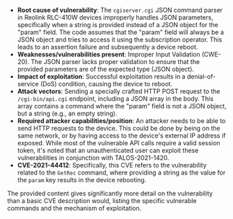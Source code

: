 - **Root cause of vulnerability**: The `cgiserver.cgi` JSON command parser in Reolink RLC-410W devices improperly handles JSON parameters, specifically when a string is provided instead of a JSON object for the "param" field. The code assumes that the "param" field will always be a JSON object and tries to access it using the subscription operator. This leads to an assertion failure and subsequently a device reboot.
- **Weaknesses/vulnerabilities present**: Improper Input Validation (CWE-20). The JSON parser lacks proper validation to ensure that the provided parameters are of the expected type (JSON object).
- **Impact of exploitation**: Successful exploitation results in a denial-of-service (DoS) condition, causing the device to reboot.
- **Attack vectors**: Sending a specially crafted HTTP POST request to the `/cgi-bin/api.cgi` endpoint, including a JSON array in the body. This array contains a command where the "param" field is not a JSON object, but a string (e.g., an empty string).
- **Required attacker capabilities/position**: An attacker needs to be able to send HTTP requests to the device. This could be done by being on the same network, or by having access to the device's external IP address if exposed. While most of the vulnerable API calls require a valid session token, it's noted that an unauthenticated user can exploit these vulnerabilities in conjunction with TALOS-2021-1420.
- **CVE-2021-44412**: Specifically, this CVE refers to the vulnerability related to the `GetRec` command, where providing a string as the value for the `param` key results in the device rebooting.

The provided content gives significantly more detail on the vulnerability than a basic CVE description would, listing the specific vulnerable commands and the mechanism of exploitation.